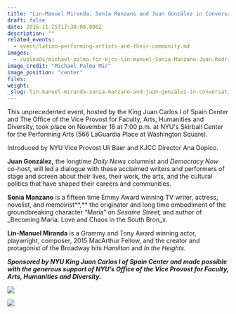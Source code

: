```yaml
---
title: "Lin-Manuel Miranda, Sonia Manzano and Juan González in Conversation: Latino Performing Artists and their Community"
draft: false
date: 2015-11-25T17:30:00.000Z
description: ""
related_events:
  - event/latino-performing-artists-and-their-community.md
images:
  - /uploads/michael-palma-for-kjcc-lin-manuel-Sonia-Manzano-Juan-Rodriguez-072.jpg
image_credit: "Michael Palma Mir"
image_position: "center"
files:
weight:
_slug: lin-manuel-miranda-sonia-manzano-and-juan-gonzález-in-conversation-latino-performing-artists-and-their-community
---
```

<span style="font-family: Bitter, serif; font-size: 28px; font-weight: bold; text-transform: capitalize;"></span>

This unprecedented event, hosted by the King Juan Carlos I of Spain Center and The Office of the Vice Provost for Faculty, Arts, Humanities and Diversity, took place on November 16 at 7:00 p.m. at NYU's Skirball Center for the Performing Arts (566 LaGuardia Place at Washington Square).

Introduced by NYU Vice Provost Uli Baer and KJCC Director Ana Dopico.

**Juan González,** the longtime _Daily News_ columnist and _Democracy Now_ co-host, will led a dialogue with these acclaimed writers and performers of stage and screen about their lives, their work, the arts, and the cultural politics that have shaped their careers and communities.

**Sonia Manzano** is a fifteen time Emmy Award winning TV writer, actress, novelist, and memoirist**,** the originator and long time embodiment of the groundbreaking character “Maria” on _Sesame Street,_ and author of _Becoming Maria: Love and Chaos in the South Bron_x.

**Lin-Manuel Miranda** is a Grammy and Tony Award winning actor, playwright, composer, 2015 MacArthur Fellow, and the creator and protagonist of the Broadway hits _Hamilton_ and _In the Heights._

**_Sponsored by NYU King Juan Carlos I of Spain Center and made possible with the generous support of NYU’s Office of the Vice Provost for Faculty, Arts, Humanities and Diversity._**

![](/uploads/KJCC_new_logo_two_lines.jpg)

![](/uploads/skirballlogo.jpg)
